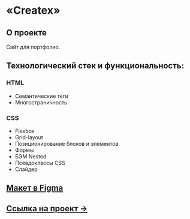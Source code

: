 # «Createx» 

## О проекте
Сайт для портфолио. 

## Технологический стек и функциональность:
### HTML
* Семантические теги
* Многостраничность

### CSS
* Flexbox
* Grid-layout
* Позиционирование блоков и элементов
* Формы
* БЭМ Nested
* Псевдоклассы CSS
* Слайдер


## [Макет в Figma](https://www.figma.com/file/r9RnpJZ6IwYEDAGiymdXBj/YouTube-Createx-Marathon?node-id=0%3A1)

## [Ссылка на проект &rarr;](https://amischenko96.github.io/createx/)